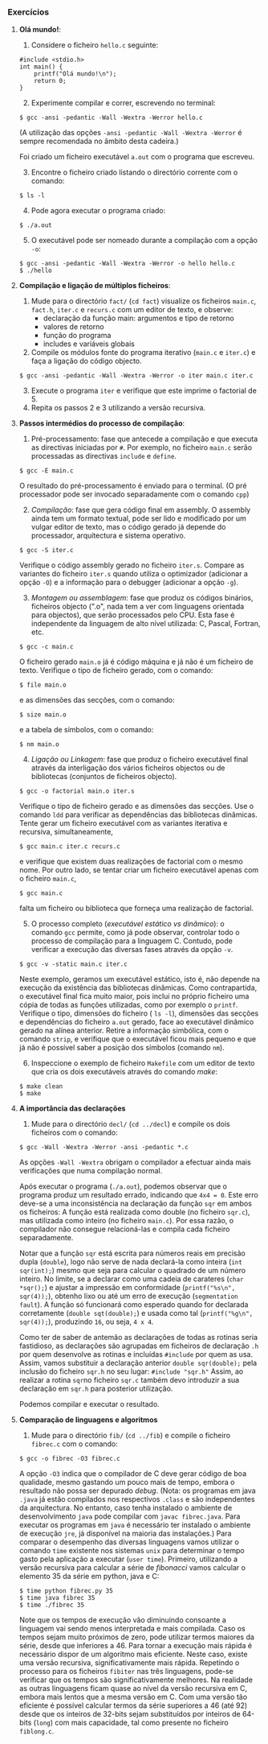 ### Exercícios

1.  **Olá mundo!**:
    1. Considere o ficheiro `hello.c` seguinte:
    ```
    #include <stdio.h>
    int main() {
        printf("Olá mundo!\n");
        return 0;
    }
    ```

    2. Experimente compilar e correr, escrevendo no terminal:
    ```
    $ gcc -ansi -pedantic -Wall -Wextra -Werror hello.c
    ```
     (A utilização das opções `-ansi -pedantic -Wall -Wextra -Werror` é sempre recomendada no âmbito desta cadeira.)

     Foi criado um ficheiro executável `a.out` com o programa que escreveu.

    3. Encontre o ficheiro criado listando o directório corrente com o comando: 

    `$ ls -l`

    4.  Pode agora executar o programa criado:

    `$ ./a.out`

    5. O executável pode ser nomeado durante a compilação com a opção `-o`:
    ```
	$ gcc -ansi -pedantic -Wall -Wextra -Werror -o hello hello.c
	$ ./hello
	```

2. **Compilação e ligação de múltiplos ficheiros**:
    1. Mude para o directório `fact/` (`cd fact`) visualize os ficheiros `main.c`, `fact.h`, `iter.c` e `recurs.c` com um editor de texto, e observe:
        - declaração da função main: argumentos e tipo de retorno
        - valores de retorno
        - função do programa
        - includes e variáveis globais
    2. Compile os módulos fonte do programa iterativo (`main.c` e `iter.c`) e faça a ligação do código objecto.
    ```
    $ gcc -ansi -pedantic -Wall -Wextra -Werror -o iter main.c iter.c
    ```
    3. Execute o programa `iter` e verifique que este imprime o factorial de 5.
    4. Repita os passos 2 e 3 utilizando a versão recursiva.

3. **Passos intermédios do processo de compilação**:
    1. Pré-processamento: fase que antecede a compilação e que executa as directivas iniciadas por `#`. Por exemplo, no ficheiro `main.c` serão processadas as directivas `include` e `define`.
    ```
    $ gcc -E main.c
    ```
    O resultado do pré-processamento é enviado para o terminal. (O pré processador pode ser invocado separadamente com o comando `cpp`)

    2. *Compilação*: fase que gera código final em assembly. O assembly ainda tem um formato textual, pode ser lido e modificado por um vulgar editor de texto, mas o código gerado já depende do processador, arquitectura e sistema operativo. 
    ```
    $ gcc -S iter.c
    ```
     Verifique o código assembly gerado no ficheiro `iter.s`. Compare as variantes do ficheiro `iter.s` quando utiliza o optimizador (adicionar a opção `-O`) e a informação para o debugger (adicionar a opção `-g`).

    3. *Montagem ou assemblagem*: fase que produz os códigos binários, ficheiros objecto (".o", nada tem a ver com linguagens orientada para objectos), que serão processados pelo CPU. Esta fase é independente da linguagem de alto nível utilizada: C, Pascal, Fortran, etc. 
    ```
    $ gcc -c main.c
    ```
    O ficheiro gerado `main.o` já é código máquina e já não é um ficheiro de texto.
    Verifique o tipo de ficheiro gerado, com o comando: 
    ```
    $ file main.o
    ```
    e as dimensões das secções, com o comando: 
    ```
    $ size main.o
    ```
    e a tabela de símbolos, com o comando: 
    ```
    $ nm main.o
    ```

    4. *Ligação ou Linkagem*: fase que produz o ficheiro executável final através da interligação dos vários ficheiros objectos ou de bibliotecas (conjuntos de ficheiros objecto). 
    ```
    $ gcc -o factorial main.o iter.s
    ```
     Verifique o tipo de ficheiro gerado e as dimensões das secções. Use o comando `ldd` para verificar as dependências das bibliotecas dinâmicas. Tente gerar um ficheiro executável com as variantes iterativa e recursiva, simultaneamente, 
    ```
    $ gcc main.c iter.c recurs.c
    ```
    e verifique que existem duas realizações de factorial com o mesmo nome. Por outro lado, se tentar criar um ficheiro executável apenas com o ficheiro `main.c`, 
    ```
    $ gcc main.c
    ```
     falta um ficheiro ou biblioteca que forneça uma realização de factorial.

    5. O processo completo (*executável estático vs dinâmico*): o comando `gcc` permite, como já pode observar, controlar todo o processo de compilação para a linguagem C. Contudo, pode verificar a execução das diversas fases através da opção `-v`. 
    ```
    $ gcc -v -static main.c iter.c
    ```
     Neste exemplo, geramos um executável estático, isto é, não depende na execução da existência das bibliotecas dinâmicas. Como contrapartida, o executável final fica muito maior, pois inclui no próprio ficheiro uma cópia de todas as funções utilizadas, como por exemplo o `printf`. Verifique o tipo, dimensões do ficheiro ( `ls -l`), dimensões das secções e dependências do ficheiro `a.out` gerado, face ao executável dinâmico gerado na alínea anterior. Retire a informação simbólica, com o comando `strip`, e verifique que o executável ficou mais pequeno e que já não é possível saber a posição dos símbolos (comando `nm`).

    6. Inspeccione o exemplo de ficheiro `Makefile` com um editor de texto que cria os dois executáveis através do comando *make*:
    ```
    $ make clean
    $ make
    ```

4. **A importância das declarações**
    1. Mude para o directório `decl/` (`cd ../decl`) e compile os dois ficheiros com o comando: 
    ```
    $ gcc -Wall -Wextra -Werror -ansi -pedantic *.c
    ```
     As opções `-Wall -Wextra` obrigam o compilador a efectuar ainda mais verificações que numa compilação normal.

    Após executar o programa (`./a.out`), podemos observar que o programa produz um resultado errado, indicando que `4x4 = 0`. Este erro deve-se a uma inconsistência na declaração da função `sqr` em ambos os ficheiros: A função está realizada como double (no ficheiro `sqr.c`), mas utilizada como inteiro (no ficheiro `main.c`). Por essa razão, o compilador não consegue relacioná-las e compila cada ficheiro separadamente.

    Notar que a função `sqr` está escrita para números reais em precisão dupla (`double`), logo não serve de nada declará-la como inteira (`int sqr(int);`) mesmo que seja para calcular o quadrado de um número inteiro.
    No limite, se a declarar como uma cadeia de carateres (`char *sqr();`) e ajustar a impressão em conformidade (`printf("%s\n", sqr(4));`), obtenho lixo ou até um erro de execução (`segmentation fault`).
    A função só funcionará como esperado quando for declarada corretamente (`double sqt(double);`) e usada como tal (`printf("%g\n", sqr(4));`), produzindo `16`, ou seja, `4 x 4`.

    Como ter de saber de antemão as declarações de todas as rotinas seria fastidioso, as declarações são agrupadas em ficheiros de declaração `.h` por quem desenvolve as rotinas e incluídas `#include` por quem as usa. Assim, vamos substituir a declaração anterior `double sqr(double);` pela inclusão do ficheiro `sqr.h` no seu lugar: `#include "sqr.h"`
    Assim, ao realizar a rotina `sqr`no ficheiro `sqr.c` também devo introduzir a sua declaração em `sqr.h` para posterior utilização.

    Podemos compilar e executar o resultado.

5. **Comparação de linguagens e algoritmos**
    1. Mude para o directório `fib/` (`cd ../fib`) e compile o ficheiro `fibrec.c` com o comando: 

    ```
    $ gcc -o fibrec -O3 fibrec.c
    ```

    A opção `-O3` indica que o compilador de C deve gerar código de boa qualidade, mesmo gastando um pouco mais de tempo, embora o resultado não possa ser depurado *debug*. (Nota: os programas em java `.java` já estão compilados nos respectivos `.class` e são independentes da arquitectura. No entanto, caso tenha instalado o ambiente de desenvolvimento `java` pode compilar com `javac fibrec.java`. Para executar os programas em `java` é necessário ter instalado o ambiente de execução `jre`, já disponível na maioria das instalações.) Para comparar o desempenho das diversas linguagens vamos utilizar o comando `time` existente nos sistemas `unix` para determinar o tempo gasto pela aplicação a executar (`user time`). Primeiro, utilizando a versão recursiva para calcular a série de *fibonacci* vamos calcular o elemento 35 da série em python, java e C:

    ```
    $ time python fibrec.py 35
    $ time java fibrec 35
    $ time ./fibrec 35
    ```

    Note que os tempos de execução vão diminuindo consoante a linguagem vai sendo menos interpretada e mais compilada. Caso os tempos sejam muito próximos de zero, pode utilizar termos maiores da série, desde que inferiores a 46. Para tornar a execução mais rápida é necessário dispor de um algoritmo mais eficiente. Neste caso, existe uma versão recursiva, significativamente mais rápida. Repetindo o processo para os ficheiros `fibiter` nas três linguagens, pode-se verificar que os tempos são significativamente melhores. Na realidade as outras linguagens ficam quase ao nível da versão recursiva em C, embora mais lentos que a mesma versão em C. Com uma versão tão eficiente é possível calcular termos da série superiores a 46 (até 92) desde que os inteiros de 32-bits sejam substituídos por inteiros de 64-bits (`long`) com mais capacidade, tal como presente no ficheiro `fiblong.c`.

